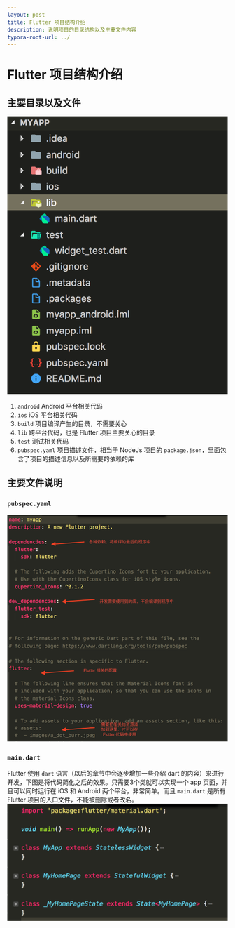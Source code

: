 ```yaml
---
layout: post
title: Flutter 项目结构介绍
description: 说明项目的目录结构以及主要文件内容
typora-root-url: ../
---
```

# Flutter 项目结构介绍
## 主要目录以及文件
![](/assets/images/pic-flutter-project-structure.png)

1. `android` Android 平台相关代码
2. `ios` iOS 平台相关代码
3. `build` 项目编译产生的目录，不需要关心
4. `lib` 跨平台代码，也是 Flutter 项目主要关心的目录
5. `test` 测试相关代码
6. `pubspec.yaml` 项目描述文件，相当于 NodeJs 项目的 `package.json`，里面包含了项目的描述信息以及所需要的依赖的库


## 主要文件说明

### `pubspec.yaml` 
![](/assets/images/pic-flutter-pubspec.png)


### `main.dart`

Flutter 使用 `dart` 语言（以后的章节中会逐步增加一些介绍 dart 的内容）来进行开发，下图是将代码简化之后的效果。只需要3个类就可以实现一个 app 页面，并且可以同时运行在 iOS 和 Android 两个平台，非常简单。而且 `main.dart` 是所有 Flutter 项目的入口文件，不能被删除或者改名。
![pic-flutter-main](/assets/images/pic-flutter-main.png)



